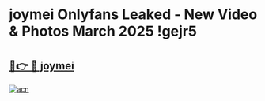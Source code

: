 # joymei Onlyfans Leaked - New Video & Photos March 2025 !gejr5

# <h2><a href="https://bx47cf.iuczelnia.edu.pl?title=joymei&ref=gejr5">🔗👉 🔴 joymei</a></h2>

[![acn](https://github.com/user-attachments/assets/0f9c940e-d8b0-45ae-aac7-cd30a18b3e1c)](https://bx47cf.iuczelnia.edu.pl?title=joymei&ref=gejr5)

